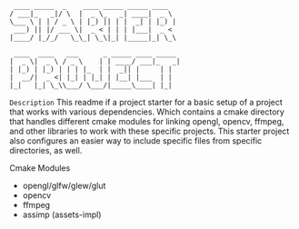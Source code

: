 ```
 ____ _____  _    ____ _____ _____ ____  
/ ___|_   _|/ \  |  _ \_   _| ____|  _ \ 
\___ \ | | / _ \ | |_) || | |  _| | |_) |
 ___) || |/ ___ \|  _ < | | | |___|  _ < 
|____/ |_/_/   \_\_| \_\|_| |_____|_| \_\
                                         
 ____  ____   ___      _ _____ ____ _____ 
|  _ \|  _ \ / _ \    | | ____/ ___|_   _|
| |_) | |_) | | | |_  | |  _|| |     | |  
|  __/|  _ <| |_| | |_| | |__| |___  | |  
|_|   |_| \_\\___/ \___/|_____\____| |_|  
```

`Description`
This readme if a project starter for a basic setup of a project that works with various dependencies. Which contains a cmake directory
that handles different cmake modules for linking opengl, opencv, ffmpeg, and other libraries to work with these specific projects. This starter
project also configures an easier way to include specific files from specific directories, as well.




Cmake Modules
- opengl/glfw/glew/glut
- opencv
- ffmpeg
- assimp (assets-impl)